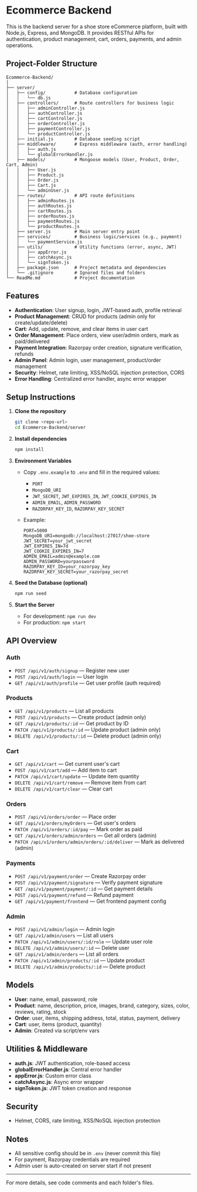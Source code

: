 # Ecommerce Backend

This is the backend server for a shoe store eCommerce platform, built with Node.js, Express, and MongoDB. It provides RESTful APIs for authentication, product management, cart, orders, payments, and admin operations.

## Project-Folder Structure

```
Ecommerce-Backend/
│
├── server/
│   ├── config/           # Database configuration
│   │   └── db.js
│   ├── controllers/      # Route controllers for business logic
│   │   ├── adminController.js
│   │   ├── authController.js
│   │   ├── cartController.js
│   │   ├── orderController.js
│   │   ├── paymentController.js
│   │   └── productController.js
│   ├── initial.js        # Database seeding script
│   ├── middleware/       # Express middleware (auth, error handling)
│   │   ├── auth.js
│   │   └── globalErrorHandler.js
│   ├── models/           # Mongoose models (User, Product, Order, Cart, Admin)
│   │   ├── User.js
│   │   ├── Product.js
│   │   ├── Order.js
│   │   ├── Cart.js
│   │   └── adminUser.js
│   ├── routes/           # API route definitions
│   │   ├── adminRoutes.js
│   │   ├── authRoutes.js
│   │   ├── cartRoutes.js
│   │   ├── orderRoutes.js
│   │   ├── paymentRoutes.js
│   │   └── productRoutes.js
│   ├── server.js         # Main server entry point
│   ├── services/         # Business logic/services (e.g., payment)
│   │   └── paymentService.js
│   ├── utils/            # Utility functions (error, async, JWT)
│   │   ├── appError.js
│   │   ├── catchAsync.js
│   │   └── signToken.js
│   ├── package.json      # Project metadata and dependencies
│   └── .gitignore        # Ignored files and folders
└── ReadMe.md             # Project documentation
```

## Features

- **Authentication**: User signup, login, JWT-based auth, profile retrieval
- **Product Management**: CRUD for products (admin only for create/update/delete)
- **Cart**: Add, update, remove, and clear items in user cart
- **Order Management**: Place orders, view user/admin orders, mark as paid/delivered
- **Payment Integration**: Razorpay order creation, signature verification, refunds
- **Admin Panel**: Admin login, user management, product/order management
- **Security**: Helmet, rate limiting, XSS/NoSQL injection protection, CORS
- **Error Handling**: Centralized error handler, async error wrapper

## Setup Instructions

1. **Clone the repository**

   ```bash
   git clone <repo-url>
   cd Ecommerce-Backend/server
   ```

2. **Install dependencies**

   ```bash
   npm install
   ```

3. **Environment Variables**
   - Copy `.env.example` to `.env` and fill in the required values:
     - `PORT`
     - `MongoDB_URI`
     - `JWT_SECRET`, `JWT_EXPIRES_IN`, `JWT_COOKIE_EXPIRES_IN`
     - `ADMIN_EMAIL`, `ADMIN_PASSWORD`
     - `RAZORPAY_KEY_ID`, `RAZORPAY_KEY_SECRET`
   - Example:

     ```env
     PORT=5000
     MongoDB_URI=mongodb://localhost:27017/shoe-store
     JWT_SECRET=your_jwt_secret
     JWT_EXPIRES_IN=7d
     JWT_COOKIE_EXPIRES_IN=7
     ADMIN_EMAIL=admin@example.com
     ADMIN_PASSWORD=yourpassword
     RAZORPAY_KEY_ID=your_razorpay_key
     RAZORPAY_KEY_SECRET=your_razorpay_secret
     ```

4. **Seed the Database (optional)**

   ```bash
   npm run seed
   ```

5. **Start the Server**
   - For development: `npm run dev`
   - For production: `npm start`

## API Overview

### Auth

- `POST /api/v1/auth/signup` — Register new user
- `POST /api/v1/auth/login` — User login
- `GET /api/v1/auth/profile` — Get user profile (auth required)

### Products

- `GET /api/v1/products` — List all products
- `POST /api/v1/products` — Create product (admin only)
- `GET /api/v1/products/:id` — Get product by ID
- `PATCH /api/v1/products/:id` — Update product (admin only)
- `DELETE /api/v1/products/:id` — Delete product (admin only)

### Cart

- `GET /api/v1/cart` — Get current user's cart
- `POST /api/v1/cart/add` — Add item to cart
- `PATCH /api/v1/cart/update` — Update item quantity
- `DELETE /api/v1/cart/remove` — Remove item from cart
- `DELETE /api/v1/cart/clear` — Clear cart

### Orders

- `POST /api/v1/orders/order` — Place order
- `GET /api/v1/orders/myOrders` — Get user's orders
- `PATCH /api/v1/orders/:id/pay` — Mark order as paid
- `GET /api/v1/orders/admin/orders` — Get all orders (admin)
- `PATCH /api/v1/orders/admin/orders/:id/deliver` — Mark as delivered (admin)

### Payments

- `POST /api/v1/payment/order` — Create Razorpay order
- `POST /api/v1/payment/signature` — Verify payment signature
- `GET /api/v1/payment/payment/:id` — Get payment details
- `POST /api/v1/payment/refund` — Refund payment
- `GET /api/v1/payment/frontend` — Get frontend payment config

### Admin

- `POST /api/v1/admin/login` — Admin login
- `GET /api/v1/admin/users` — List all users
- `PATCH /api/v1/admin/users/:id/role` — Update user role
- `DELETE /api/v1/admin/users/:id` — Delete user
- `GET /api/v1/admin/orders` — List all orders
- `PATCH /api/v1/admin/products/:id` — Update product
- `DELETE /api/v1/admin/products/:id` — Delete product

## Models

- **User**: name, email, password, role
- **Product**: name, description, price, images, brand, category, sizes, color, reviews, rating, stock
- **Order**: user, items, shipping address, total, status, payment, delivery
- **Cart**: user, items (product, quantity)
- **Admin**: Created via script/env vars

## Utilities & Middleware

- **auth.js**: JWT authentication, role-based access
- **globalErrorHandler.js**: Central error handler
- **appError.js**: Custom error class
- **catchAsync.js**: Async error wrapper
- **signToken.js**: JWT token creation and response

## Security

- Helmet, CORS, rate limiting, XSS/NoSQL injection protection

## Notes

- All sensitive config should be in `.env` (never commit this file)
- For payment, Razorpay credentials are required
- Admin user is auto-created on server start if not present

---

For more details, see code comments and each folder's files.
